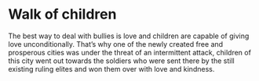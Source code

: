 # Walk of children

The best way to deal with bullies is love and children are capable of giving love unconditionally. 
That’s why one of the newly created free and prosperous cities was under the threat of an intermittent attack, children of this city went out towards the soldiers who were sent there by the still existing ruling elites and won them over with love and kindness.  





